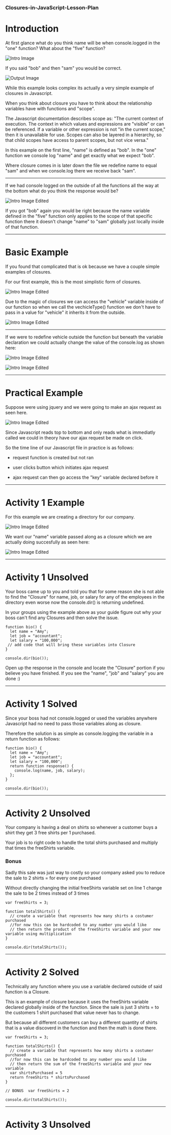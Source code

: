 ### Closures-in-JavaScript-Lesson-Plan

# Introduction

At first glance what do you think name will be when console.logged in the "one" function? What about the "five" function?

![Intro Image](https://github.com/MichaelBaynon/Closures-in-JavaScript-Lesson-Plan/blob/main/intro.png)

If you said "bob" and then "sam" you would be correct.

![Output Image](https://github.com/MichaelBaynon/Closures-in-JavaScript-Lesson-Plan/blob/main/output.png)

While this example looks complex its actually a very simple example of closures in Javascript.

When you think about closure you have to think about the relationship variables have with functions and "scope".

The Javascript documentation describes scope as: "The current context of execution. The context in which values and expressions are "visible" or can be referenced. If a variable or other expression is not "in the current scope," then it is unavailable for use. Scopes can also be layered in a hierarchy, so that child scopes have access to parent scopes, but not vice versa."

In this example on the first line, "name" is defined as "bob". In the "one" function we console log "name" and get exactly what we expect "bob".

Where closure comes in is later down the file we redefine name to equal "sam" and when we console.log there we receive back "sam".



____________________________________________________________________________________________________________________________________




If we had console logged on the outside of all the functions all the way at the bottom what do you think the response would be?

![Intro Image Edited](https://github.com/MichaelBaynon/Closures-in-JavaScript-Lesson-Plan/blob/main/introEdited.png)

If you got "bob" again you would be right because the name variable defined in the "five" function only applies to the scope of that specific function there it doesn't change "name" to "sam" globally just locally inside of that function.

________________________________________________________________________________________________________________________________

# Basic Example

If you found that complicated that is ok because we have a couple simple examples of closures.

For our first example, this is the most simplistic form of closures.

![Intro Image Edited](https://github.com/MichaelBaynon/Closures-in-JavaScript-Lesson-Plan/blob/main/basicExample.png)

Due to the magic of closures we can access the "vehicle" variable inside of our function so when we call the vechicleType() function we don't have to pass in a value for "vehicle" it inherits it from the outside.

![Intro Image Edited](https://github.com/MichaelBaynon/Closures-in-JavaScript-Lesson-Plan/blob/main/basicOutput.png)

___________________________________________________________________________________________________________________________


If we were to redefine vehicle outside the function but beneath the variable declaration we could actually change the value of the console.log as shown here:

![Intro Image Edited](https://github.com/MichaelBaynon/Closures-in-JavaScript-Lesson-Plan/blob/main/basicAdded.png)

![Intro Image Edited](https://github.com/MichaelBaynon/Closures-in-JavaScript-Lesson-Plan/blob/main/basicAddedOutput.png)

___________________________________________________________________________________________________________________________

# Practical Example

Suppose were using jquery and we were going to make an ajax request as seen here.

![Intro Image Edited](https://github.com/MichaelBaynon/Closures-in-JavaScript-Lesson-Plan/blob/main/practicalExample.png)

Since Javascript reads top to bottom and only reads what is immediatly called we could in theory have our ajax request be made on click.

So the time line of our Javascript file in practice is as follows:

  * request function is created but not ran 
  
  * user clicks button which initiates ajax request 
  
  * ajax request can then go access the "key" variable declared before it 
  
  ___________________________________________________________________________________________________________________________
  
  # Activity 1 Example
  
  For this example we are creating a directory for our company.
  
  ![Intro Image Edited](https://github.com/MichaelBaynon/Closures-in-JavaScript-Lesson-Plan/blob/main/directory.png)
  
  We want our "name" variable passed along as a closure which we are actually doing succesfully as seen here:

![Intro Image Edited](https://github.com/MichaelBaynon/Closures-in-JavaScript-Lesson-Plan/blob/main/directoryOutput2.png)

 ___________________________________________________________________________________________________________________________

# Activity 1 Unsolved
Your boss came up to you and told you that for some reason she is not able to find the "Closure" for name, job, or salary for any of the employees in the directory even worse now the console.dir() is returning undefined.

In your groups using the example above as your guide figure out why your boss can't find any Closures and then solve the issue.

```
function bio() {
  let name = "Amy";
  let job = "accountant";
  let salary = "100,000";
 // add code that will bring these variables into Closure
}

console.dir(bio());
```

Open up the response in the console and locate the "Closure" portion if you believe you have finished. If you see the "name", "job" and "salary" you are done :)

 ___________________________________________________________________________________________________________________________

# Activity 1 Solved

Since your boss had not console.logged or used the variables anywhere Javascript had no need to pass those variables along as closure.

Therefore the solution is as simple as console.logging the variable in a return function as follows:

```
function bio() {
  let name = "Amy";
  let job = "accountant";
  let salary = "100,000";
  return function response() {
    console.log(name, job, salary);
  };
}

console.dir(bio());
```

 ___________________________________________________________________________________________________________________________
 
 # Activity 2 Unsolved
 
 Your company is having a deal on shirts so whenever a customer buys a shirt they get 3 free shirts per 1 purchased.
 
 Your job is to right code to handle the total shirts purchased and multiply that times the freeShirts variable.

### Bonus

Sadly this sale was just way to costly so your company asked you to reduce the sale to 2 shirts = for every one purchased

Without directly changing the initial freeShirts variable set on line 1 change the sale to be 2 times instead of 3 times

```
var freeShirts = 3;

function totalShirts() {
  // create a variable that represents how many shirts a costumer purchased
  //for now this can be hardcoded to any number you would like
  // then return the product of the freeShirts variable and your new variable using multiplication
}

console.dir(totalShirts());
```

 ___________________________________________________________________________________________________________________________
 
 # Activity 2 Solved

Technically any function where you use a variable declared outside of said function is a Closure.

This is an example of closure because it uses the freeShirts variable declared globally inside of the function. Since the sale is just 3 shirts = to the customers 1 shirt purchased that value never has to change.

But because all different customers can buy a different quantity of shirts that is a value discoverd in the function and then the math is done there.

```
var freeShirts = 3;

function totalShirts() {
  // create a variable that represents how many shirts a costumer purchased
  //for now this can be hardcoded to any number you would like
  // then return the sum of the freeShirts variable and your new variable
  var shirtsPurchased = 5
  return freeShirts * shirtsPurchased
}

// BONUS  var freeShirts = 2

console.dir(totalShirts());
```

 ___________________________________________________________________________________________________________________________
 
 # Activity 3 Unsolved
